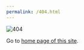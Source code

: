 ```yaml
---
permalink: /404.html
---
```



![404](https://user-images.githubusercontent.com/83524927/180957364-77504000-60ec-4592-bf30-3701b4986c34.jpeg)

Go to [home page of this site](https://yusancky.github.io/). 
